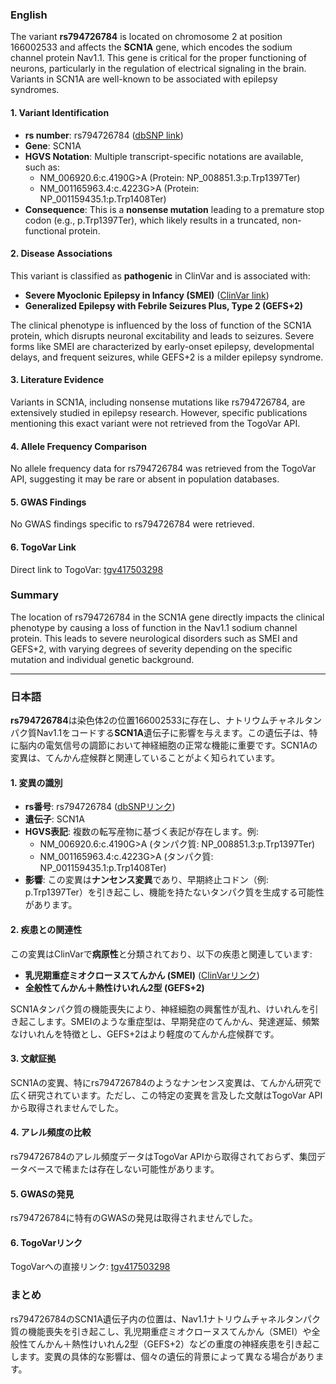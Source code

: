### English
The variant **rs794726784** is located on chromosome 2 at position 166002533 and affects the **SCN1A** gene, which encodes the sodium channel protein Nav1.1. This gene is critical for the proper functioning of neurons, particularly in the regulation of electrical signaling in the brain. Variants in SCN1A are well-known to be associated with epilepsy syndromes.

#### 1. **Variant Identification**
- **rs number**: rs794726784 ([dbSNP link](https://identifiers.org/dbsnp/rs794726784))
- **Gene**: SCN1A
- **HGVS Notation**: Multiple transcript-specific notations are available, such as:
  - NM_006920.6:c.4190G>A (Protein: NP_008851.3:p.Trp1397Ter)
  - NM_001165963.4:c.4223G>A (Protein: NP_001159435.1:p.Trp1408Ter)
- **Consequence**: This is a **nonsense mutation** leading to a premature stop codon (e.g., p.Trp1397Ter), which likely results in a truncated, non-functional protein.

#### 2. **Disease Associations**
This variant is classified as **pathogenic** in ClinVar and is associated with:
- **Severe Myoclonic Epilepsy in Infancy (SMEI)** ([ClinVar link](https://www.ncbi.nlm.nih.gov/clinvar/variation/189947))
- **Generalized Epilepsy with Febrile Seizures Plus, Type 2 (GEFS+2)**

The clinical phenotype is influenced by the loss of function of the SCN1A protein, which disrupts neuronal excitability and leads to seizures. Severe forms like SMEI are characterized by early-onset epilepsy, developmental delays, and frequent seizures, while GEFS+2 is a milder epilepsy syndrome.

#### 3. **Literature Evidence**
Variants in SCN1A, including nonsense mutations like rs794726784, are extensively studied in epilepsy research. However, specific publications mentioning this exact variant were not retrieved from the TogoVar API.

#### 4. **Allele Frequency Comparison**
No allele frequency data for rs794726784 was retrieved from the TogoVar API, suggesting it may be rare or absent in population databases.

#### 5. **GWAS Findings**
No GWAS findings specific to rs794726784 were retrieved.

#### 6. **TogoVar Link**
Direct link to TogoVar: [tgv417503298](https://togovar.org/variant/tgv417503298)

### Summary
The location of rs794726784 in the SCN1A gene directly impacts the clinical phenotype by causing a loss of function in the Nav1.1 sodium channel protein. This leads to severe neurological disorders such as SMEI and GEFS+2, with varying degrees of severity depending on the specific mutation and individual genetic background.

---

### 日本語
**rs794726784**は染色体2の位置166002533に存在し、ナトリウムチャネルタンパク質Nav1.1をコードする**SCN1A**遺伝子に影響を与えます。この遺伝子は、特に脳内の電気信号の調節において神経細胞の正常な機能に重要です。SCN1Aの変異は、てんかん症候群と関連していることがよく知られています。

#### 1. **変異の識別**
- **rs番号**: rs794726784 ([dbSNPリンク](https://identifiers.org/dbsnp/rs794726784))
- **遺伝子**: SCN1A
- **HGVS表記**: 複数の転写産物に基づく表記が存在します。例:
  - NM_006920.6:c.4190G>A (タンパク質: NP_008851.3:p.Trp1397Ter)
  - NM_001165963.4:c.4223G>A (タンパク質: NP_001159435.1:p.Trp1408Ter)
- **影響**: この変異は**ナンセンス変異**であり、早期終止コドン（例: p.Trp1397Ter）を引き起こし、機能を持たないタンパク質を生成する可能性があります。

#### 2. **疾患との関連性**
この変異はClinVarで**病原性**と分類されており、以下の疾患と関連しています:
- **乳児期重症ミオクローヌスてんかん (SMEI)** ([ClinVarリンク](https://www.ncbi.nlm.nih.gov/clinvar/variation/189947))
- **全般性てんかん＋熱性けいれん2型 (GEFS+2)**

SCN1Aタンパク質の機能喪失により、神経細胞の興奮性が乱れ、けいれんを引き起こします。SMEIのような重症型は、早期発症のてんかん、発達遅延、頻繁なけいれんを特徴とし、GEFS+2はより軽度のてんかん症候群です。

#### 3. **文献証拠**
SCN1Aの変異、特にrs794726784のようなナンセンス変異は、てんかん研究で広く研究されています。ただし、この特定の変異を言及した文献はTogoVar APIから取得されませんでした。

#### 4. **アレル頻度の比較**
rs794726784のアレル頻度データはTogoVar APIから取得されておらず、集団データベースで稀または存在しない可能性があります。

#### 5. **GWASの発見**
rs794726784に特有のGWASの発見は取得されませんでした。

#### 6. **TogoVarリンク**
TogoVarへの直接リンク: [tgv417503298](https://togovar.org/variant/tgv417503298)

### まとめ
rs794726784のSCN1A遺伝子内の位置は、Nav1.1ナトリウムチャネルタンパク質の機能喪失を引き起こし、乳児期重症ミオクローヌスてんかん（SMEI）や全般性てんかん＋熱性けいれん2型（GEFS+2）などの重度の神経疾患を引き起こします。変異の具体的な影響は、個々の遺伝的背景によって異なる場合があります。